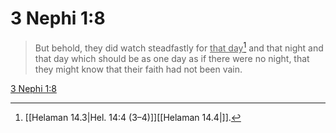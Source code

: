 # 3 Nephi 1:8

> But behold, they did watch steadfastly for <u>that day</u>[^a] and that night and that day which should be as one day as if there were no night, that they might know that their faith had not been vain.

[3 Nephi 1:8](https://www.churchofjesuschrist.org/study/scriptures/bofm/3-ne/1?lang=eng&id=p8#p8)


[^a]: [[Helaman 14.3|Hel. 14:4 (3–4)]][[Helaman 14.4|]].  
